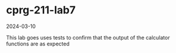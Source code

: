 # cprg-211-lab7

2024-03-10

This lab goes uses tests to confirm that the output of the calculator functions are as expected

